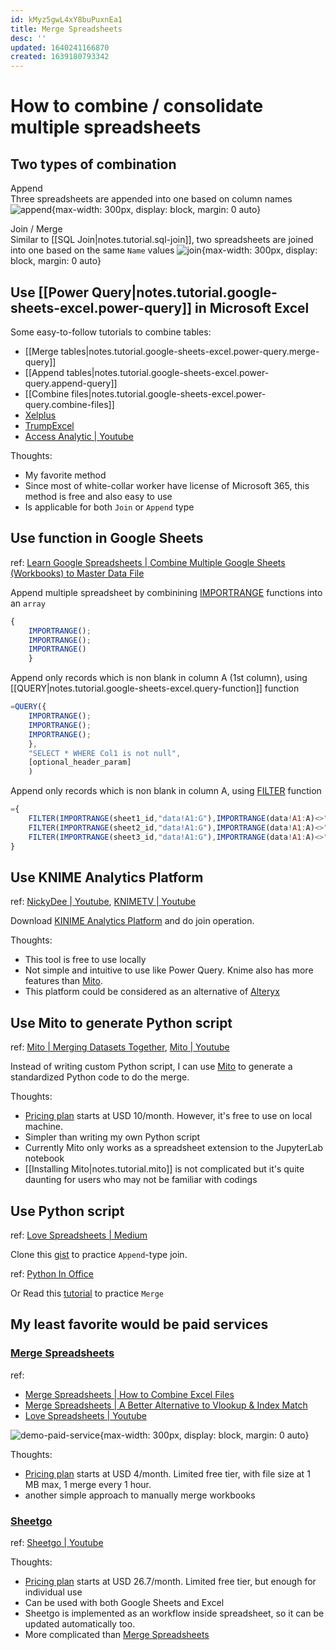```yaml
---
id: kMyz5gwL4xY8buPuxnEa1
title: Merge Spreadsheets
desc: ''
updated: 1640241166870
created: 1639180793342
---
```

# How to combine / consolidate multiple spreadsheets

## Two types of combination

Append  
Three spreadsheets are appended into one based on column names
![append](https://miro.medium.com/max/875/1*Nz9XJR5wXwvqom3magTY3g.png){max-width: 300px, display: block, margin: 0 auto}

Join / Merge  
Similar to [[SQL Join|notes.tutorial.sql-join]], two spreadsheets are joined into one based on the same `Name` values
![join](https://miro.medium.com/max/528/1*_ISxVeW0kMDqfvUpcYGFBg.png){max-width: 300px, display: block, margin: 0 auto}

## Use [[Power Query|notes.tutorial.google-sheets-excel.power-query]] in Microsoft Excel

Some easy-to-follow tutorials to combine tables:
- [[Merge tables|notes.tutorial.google-sheets-excel.power-query.merge-query]]
- [[Append tables|notes.tutorial.google-sheets-excel.power-query.append-query]]
- [[Combine files|notes.tutorial.google-sheets-excel.power-query.combine-files]]
- [Xelplus](https://www.xelplus.com/combine-excel-sheets-power-query/)
- [TrumpExcel](https://trumpexcel.com/merge-tables/)
- [Access Analytic | Youtube](https://www.youtube.com/watch?v=cPN24NK3_68)

Thoughts:
- My favorite method
- Since most of white-collar worker have license of Microsoft 365, this method is free and also easy to use
- Is applicable for both `Join` or `Append` type

## Use function in Google Sheets
ref: [Learn Google Spreadsheets | Combine Multiple Google Sheets (Workbooks) to Master Data File](https://www.youtube.com/watch?v=qsqjUxBcgAs)

Append multiple spreadsheet by combinining [IMPORTRANGE](https://support.google.com/docs/answer/3093340?hl=en) functions into an `array`  
```javascript
{
    IMPORTRANGE();
    IMPORTRANGE();
    IMPORTRANGE()
    }
```

Append only records which is non blank in column A (1st column), using [[QUERY|notes.tutorial.google-sheets-excel.query-function]] function
```javascript
=QUERY({
    IMPORTRANGE();
    IMPORTRANGE();
    IMPORTRANGE();
    },
    "SELECT * WHERE Col1 is not null",
    [optional_header_param]
    )
```

Append only records which is non blank in column A, using [FILTER](https://support.google.com/docs/answer/3093197?hl=en) function  
```javascript
={
    FILTER(IMPORTRANGE(sheet1_id,"data!A1:G"),IMPORTRANGE(data!A1:A)<>"");
    FILTER(IMPORTRANGE(sheet2_id,"data!A1:G"),IMPORTRANGE(data!A1:A)<>"");
    FILTER(IMPORTRANGE(sheet3_id,"data!A1:G"),IMPORTRANGE(data!A1:A)<>"")
}
```

## Use KNIME Analytics Platform
ref: [NickyDee | Youtube](https://www.youtube.com/watch?v=KspVX4DF0-I), [KNIMETV | Youtube](https://www.youtube.com/watch?v=9uV99ByH-TA)

Download [KINIME Analytics Platform](https://www.knime.com/?) and do join operation.

Thoughts: 
- This tool is free to use locally
- Not simple and intuitive to use like Power Query. Knime also has more features than [Mito](https://trymito.io/).
- This platform could be considered as an alternative of [Alteryx](https://www.alteryx.com/)

## Use Mito to generate Python script
ref: [Mito | Merging Datasets Together](https://docs.trymito.io/how-to/merging-datasets-together), [Mito | Youtube](https://www.youtube.com/watch?v=H6VAG-CrHZI)

Instead of writing custom Python script, I can use [Mito](https://trymito.io/) to generate a standardized Python code to do the merge.

Thoughts:
- [Pricing plan](https://trymito.io/plans) starts at USD 10/month. However, it's free to use on local machine.
- Simpler than writing my own Python script
- Currently Mito only works as a spreadsheet extension to the JupyterLab notebook
- [[Installing Mito|notes.tutorial.mito]] is not complicated but it's quite daunting for users who may not be familiar with codings

## Use Python script
ref: [Love Spreadsheets | Medium](https://lovespreadsheets.medium.com/merging-spreadsheets-with-python-append-591d599d49da)

Clone this [gist](https://gist.github.com/asharma327/b76258558f3a8394637ad4949321bf9b#file-append-py) to practice `Append`-type join.

ref: [Python In Office](https://pythoninoffice.com/merge-multiple-excel-files-in-python/)

Or Read this [tutorial](https://pythoninoffice.com/merge-multiple-excel-files-in-python/) to practice `Merge`

## My least favorite would be paid services

### [Merge Spreadsheets](https://www.mergespreadsheets.com/)  
ref: 
- [Merge Spreadsheets | How to Combine Excel Files](https://www.mergespreadsheets.com/guides/combine-excel-files.html)
- [Merge Spreadsheets | A Better Alternative to Vlookup & Index Match](https://www.mergespreadsheets.com/guides/mergespreadsheets-vlookup-indexmatch.html)
- [Love Spreadsheets | Youtube](https://www.youtube.com/watch?v=lEk83SczW7U)

![demo-paid-service](https://project-static-assets.s3.amazonaws.com/MergeSpreadsheets/mergeStep3.png){max-width: 300px, display: block, margin: 0 auto}

Thoughts:
- [Pricing plan](https://www.mergespreadsheets.com/pricing) starts at USD 4/month. Limited free tier, with file size at 1 MB max, 1 merge every 1 hour.
- another simple approach to manually merge workbooks

### [Sheetgo](https://www.sheetgo.com/)
ref: [Sheetgo | Youtube](https://www.youtube.com/watch?v=F8U7Mq5skoE)

Thoughts:
- [Pricing plan](https://www.sheetgo.com/pricing/) starts at USD 26.7/month. Limited free tier, but enough for individual use
- Can be used with both Google Sheets and Excel
- Sheetgo is implemented as an workflow inside spreadsheet, so it can be updated automatically too.
- More complicated than [Merge Spreadsheets](https://www.mergespreadsheets.com/)